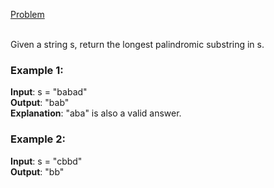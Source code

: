 [Problem](https://leetcode.com/problems/longest-palindromic-substring/description/)<br/><br/>

Given a string s, return the longest palindromic substring in s.<br/>

### Example 1:

**Input**: s = "babad"<br/>
**Output**: "bab"<br/>
**Explanation**: "aba" is also a valid answer.<br/>

### Example 2:

**Input**: s = "cbbd"<br/>
**Output**: "bb"<br/>